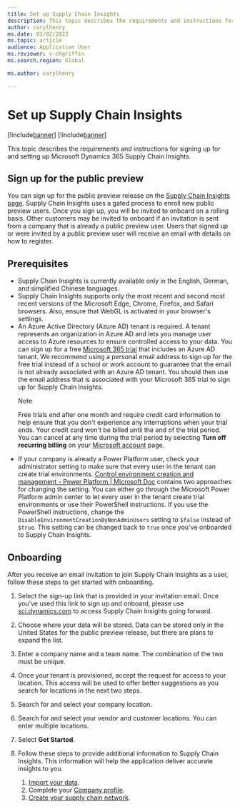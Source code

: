 ```yaml
---
title: Set up Supply Chain Insights
description: This topic describes the requirements and instructions for signing up for and setting up Microsoft Dynamics 365 Supply Chain Insights.
author: carylhenry
ms.date: 03/02/2022
ms.topic: article
audience: Application User
ms.reviewer: v-chgriffin
ms.search.region: Global

ms.author: carylhenry

---
```


# Set up Supply Chain Insights

[!include[banner](includes/banner.md)]
[!include[banner](includes/preview-banner.md)]

This topic describes the requirements and instructions for signing up for and setting up Microsoft Dynamics 365 Supply Chain Insights.

## Sign up for the public preview

You can sign up for the public preview release on the [Supply Chain Insights page](https://dynamics.microsoft.com/supply-chain-insights/). Supply Chain Insights uses a gated process to enroll new public preview users. Once you sign up, you will be invited to onboard on a rolling basis. Other customers may be invited to onboard if an invitation is sent from a company that is already a public preview user. Users that signed up or were invited by a public preview user will receive an email with details on how to register. 

## Prerequisites

- Supply Chain Insights is currently available only in the English, German, and simplified Chinese languages.
- Supply Chain Insights supports only the most recent and second most recent versions of the Microsoft Edge, Chrome, Firefox, and Safari browsers. Also, ensure that WebGL is activated in your browser's settings.
- An Azure Active Directory (Azure AD) tenant is required. A tenant represents an organization in Azure AD and lets you manage user access to Azure resources to ensure controlled access to your data. You can sign up for a free [Microsoft 365 trial](https://www.microsoft.com/microsoft-365/try) that includes an Azure AD tenant. We recommend using a personal email address to sign up for the free trial instead of a school or work account to guarantee that the email is not already associated with an Azure AD tenant. You should then use the email address that is associated with your Microsoft 365 trial to sign up for Supply Chain Insights.
    > [!NOTE]
    > Free trials end after one month and require credit card information to help ensure that you don't experience any interruptions when your trial ends. Your credit card won't be billed until the end of the trial period. You can cancel at any time during the trial period by selecting **Turn off recurring billing** on your [Microsoft account](https://go.microsoft.com/fwlink/p/?LinkID=401325&CLCID=0x409&culture=en-us&country=US) page.
- If your company is already a Power Platform user, check your administrator setting to make sure that every user in the tenant can create trial environments. [Control environment creation and management - Power Platform | Microsoft Doc](https://docs.microsoft.com/en-us/power-platform/admin/control-environment-creation) contains two approaches for changing the setting. You can either go through the Microsoft Power Platform admin center to let every user in the tenant create trial environments or use their PowerShell instructions. If you use the PowerShell instructions, change the `DisableEnvironmentCreationByNonAdminUsers` setting to `$false` instead of `$true`. This setting can be changed back to `true` once you've onboarded to Supply Chain Insights.

## Onboarding

After you receive an email invitation to join Supply Chain Insights as a user, follow these steps to get started with onboarding.

1. Select the sign-up link that is provided in your invitation email. Once you've used this link to sign up and onboard, please use [sci.dynamics.com](https://sci.dynamics.com/) to access Supply Chain Insights going forward.
1. Choose where your data will be stored. Data can be stored only in the United States for the public preview release, but there are plans to expand the list. 
1. Enter a company name and a team name. The combination of the two must be unique. 
1. Once your tenant is provisioned, accept the request for access to your location. This access will be used to offer better suggestions as you search for locations in the next two steps.
1. Search for and select your company location.
1. Search for and select your vendor and customer locations. You can enter multiple locations.
1. Select **Get Started**.
1. Follow these steps to provide additional information to Supply Chain Insights. This information will help the application deliver accurate insights to you.

    1. [Import your data](ingest-data.md).
    1. Complete your [Company profile](company-profile.md).
    1. [Create your supply chain network](partners.md).
